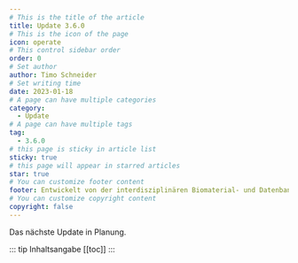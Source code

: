 ```yaml
---
# This is the title of the article
title: Update 3.6.0
# This is the icon of the page
icon: operate
# This control sidebar order
order: 0
# Set author
author: Timo Schneider
# Set writing time
date: 2023-01-18
# A page can have multiple categories
category:
  - Update
# A page can have multiple tags
tag:
  - 3.6.0
# this page is sticky in article list
sticky: true
# this page will appear in starred articles
star: true
# You can customize footer content
footer: Entwickelt von der interdisziplinären Biomaterial- und Datenbank Frankfurt (iBDF)
# You can customize copyright content
copyright: false
---
```


Das nächste Update in Planung.

<!-- more -->
::: tip Inhaltsangabe
[[toc]]
:::
